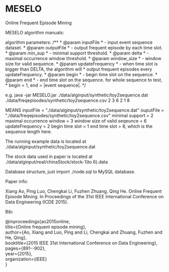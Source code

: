 # MESELO
 Online Frequent Episode Mining

MESELO algorithm manuals:

algorithm parameters:
/**
	 * @param inputFile
	 *            - input event sequence dataset.
	 * @param outputFile
	 *            - output frequent episode by each time slot.
	 * @param min_sup
	 *            - minimal support threshold.
	 * @param delta
	 *            - maximal occurrence window threshold.
	 * @param window_size
	 *            - window size for valid sequence.
	 * @param updateFrequency
	 *            - when time slot is bigger than DELTA, the algorithm will
	 *            output frequent episodes every updateFrequency.
	 * @param begin
	 *            - begin time slot on the sequence.
	 * @param end
	 *            - end time slot on the sequence. for whole sequence to test,
	 *            begin = 1, end = |event sequence|.
	 */
	 
e.g. 
 java -jar MESELO.jar ./data/alginput/synthetic/toy2sequence.dat ./data/freqepisodes/synthetic/toy2sequence.csv 2 3 6 2 1 8

MEANS
  inputFile = "./data/alginput/synthetic/toy2sequence.dat"
  ouputFile = "./data/freqepisodes/synthetic/toy2sequence.csv"
  minimal support = 2
  maximal occurrence window = 3
  window size of valid seqeunce = 6
  updateFrequency = 2
  begin time slot = 1
  end time slot = 8, which is the sequence length here.

The running example data is located at ./data/alginput/synthetic/toy2sequence.dat

The stock data used in paper is located at ./data/alginput/real/chinaStock/stock-1(to 6).data

Database structure, just import ./node.sql to MySQL database.

Paper info:

Xiang Ao, Ping Luo, Chengkai Li, Fuzhen Zhuang, Qing He. Online Frequent Episode Mining. In Proceedings of the 31st IEEE International Conference on Data Engineering (ICDE 2015).

Bib:

@inproceedings{ao2015online,  
  title={Online frequent episode mining},  
  author={Ao, Xiang and Luo, Ping and Li, Chengkai and Zhuang, Fuzhen and He, Qing},  
  booktitle={2015 IEEE 31st International Conference on Data Engineering},  
  pages={891--902},  
  year={2015},  
  organization={IEEE}  
}
